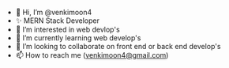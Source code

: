 - 👋 Hi, I’m @venkimoon4
- ✨ MERN Stack Developer
- 👀 I’m interested in web devlop's
- 🌱 I’m currently learning web develop's
- 💞️ I’m looking to collaborate on front end or back end develop's
- 📫 How to reach me (venkimoon4@gmail.com)
  

<!---
venkimoon4/venkimoon4 is a ✨ special ✨ repository because its `README.md` (this file) appears on your GitHub profile.
You can click the Preview link to take a look at your changes.
--->
